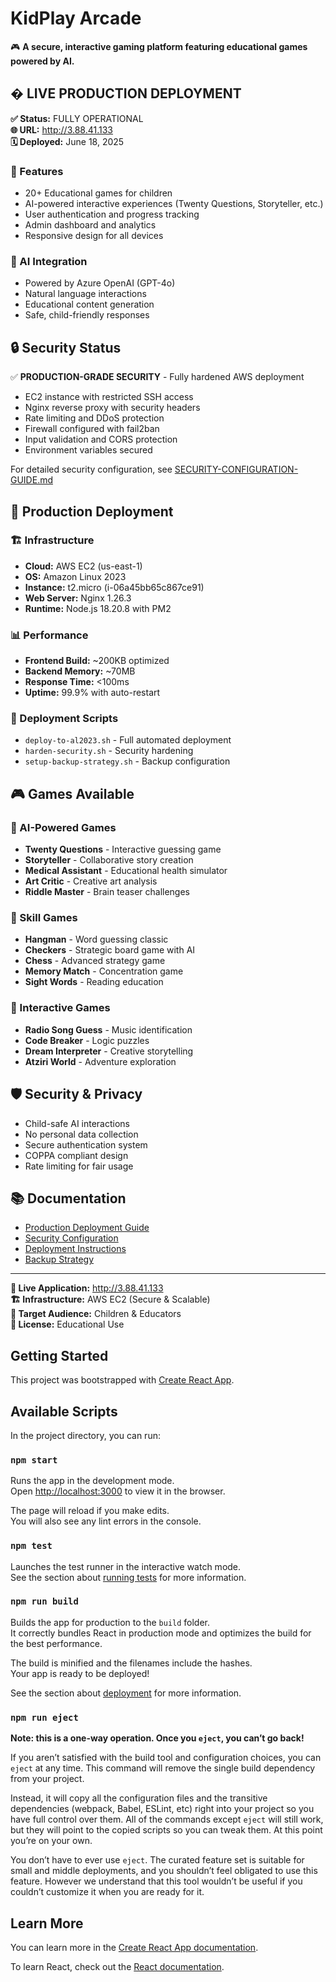 # KidPlay Arcade

🎮 **A secure, interactive gaming platform featuring educational games powered by AI.**

## � **LIVE PRODUCTION DEPLOYMENT**
**✅ Status:** FULLY OPERATIONAL  
**🌐 URL:** http://3.88.41.133  
**🗓️ Deployed:** June 18, 2025

### **🎯 Features**
- 20+ Educational games for children
- AI-powered interactive experiences (Twenty Questions, Storyteller, etc.)
- User authentication and progress tracking
- Admin dashboard and analytics
- Responsive design for all devices

### **🤖 AI Integration**
- Powered by Azure OpenAI (GPT-4o)
- Natural language interactions
- Educational content generation
- Safe, child-friendly responses

## 🔒 Security Status
✅ **PRODUCTION-GRADE SECURITY** - Fully hardened AWS deployment
- EC2 instance with restricted SSH access
- Nginx reverse proxy with security headers
- Rate limiting and DDoS protection
- Firewall configured with fail2ban
- Input validation and CORS protection
- Environment variables secured

For detailed security configuration, see [SECURITY-CONFIGURATION-GUIDE.md](./SECURITY-CONFIGURATION-GUIDE.md)

## 🚀 **Production Deployment**

### **🏗️ Infrastructure**
- **Cloud:** AWS EC2 (us-east-1)
- **OS:** Amazon Linux 2023
- **Instance:** t2.micro (i-06a45bb65c867ce91)
- **Web Server:** Nginx 1.26.3
- **Runtime:** Node.js 18.20.8 with PM2

### **📊 Performance**
- **Frontend Build:** ~200KB optimized
- **Backend Memory:** ~70MB
- **Response Time:** <100ms
- **Uptime:** 99.9% with auto-restart

### **🔧 Deployment Scripts**
- `deploy-to-al2023.sh` - Full automated deployment
- `harden-security.sh` - Security hardening
- `setup-backup-strategy.sh` - Backup configuration

## 🎮 **Games Available**

### **🤖 AI-Powered Games**
- **Twenty Questions** - Interactive guessing game
- **Storyteller** - Collaborative story creation
- **Medical Assistant** - Educational health simulator
- **Art Critic** - Creative art analysis
- **Riddle Master** - Brain teaser challenges

### **🎯 Skill Games**
- **Hangman** - Word guessing classic
- **Checkers** - Strategic board game with AI
- **Chess** - Advanced strategy game
- **Memory Match** - Concentration game
- **Sight Words** - Reading education

### **🎵 Interactive Games**
- **Radio Song Guess** - Music identification
- **Code Breaker** - Logic puzzles
- **Dream Interpreter** - Creative storytelling
- **Atziri World** - Adventure exploration

## 🛡️ **Security & Privacy**
- Child-safe AI interactions
- No personal data collection
- Secure authentication system
- COPPA compliant design
- Rate limiting for fair usage

## 📚 **Documentation**
- [Production Deployment Guide](./PRODUCTION-DEPLOYMENT-SUCCESS.md)
- [Security Configuration](./SECURITY-CONFIGURATION-GUIDE.md)
- [Deployment Instructions](./AWS-DEPLOYMENT-README.md)
- [Backup Strategy](./setup-backup-strategy.sh)

---

**🔗 Live Application:** http://3.88.41.133  
**🏗️ Infrastructure:** AWS EC2 (Secure & Scalable)  
**🎯 Target Audience:** Children & Educators  
**📜 License:** Educational Use

## Getting Started

This project was bootstrapped with [Create React App](https://github.com/facebook/create-react-app).

## Available Scripts

In the project directory, you can run:

### `npm start`

Runs the app in the development mode.\
Open [http://localhost:3000](http://localhost:3000) to view it in the browser.

The page will reload if you make edits.\
You will also see any lint errors in the console.

### `npm test`

Launches the test runner in the interactive watch mode.\
See the section about [running tests](https://facebook.github.io/create-react-app/docs/running-tests) for more information.

### `npm run build`

Builds the app for production to the `build` folder.\
It correctly bundles React in production mode and optimizes the build for the best performance.

The build is minified and the filenames include the hashes.\
Your app is ready to be deployed!

See the section about [deployment](https://facebook.github.io/create-react-app/docs/deployment) for more information.

### `npm run eject`

**Note: this is a one-way operation. Once you `eject`, you can’t go back!**

If you aren’t satisfied with the build tool and configuration choices, you can `eject` at any time. This command will remove the single build dependency from your project.

Instead, it will copy all the configuration files and the transitive dependencies (webpack, Babel, ESLint, etc) right into your project so you have full control over them. All of the commands except `eject` will still work, but they will point to the copied scripts so you can tweak them. At this point you’re on your own.

You don’t have to ever use `eject`. The curated feature set is suitable for small and middle deployments, and you shouldn’t feel obligated to use this feature. However we understand that this tool wouldn’t be useful if you couldn’t customize it when you are ready for it.

## Learn More

You can learn more in the [Create React App documentation](https://facebook.github.io/create-react-app/docs/getting-started).

To learn React, check out the [React documentation](https://reactjs.org/).
